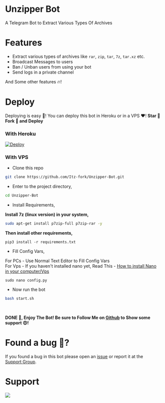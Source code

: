 # Unzipper Bot
A Telegram Bot to Extract Various Types Of Archives


# Features
- Extract various types of archives like `rar`, `zip`, `tar`, `7z`, `tar.xz` etc.
- Broadcast Messages to users
- Ban / Unban users from using your bot
- Send logs in a private channel

And Some other features 🔥!


# Deploy
Deploying is easy 🤫! You can deploy this bot in Heroku or in a VPS ♥️! **Star 🌟 Fork 🍴 and Deploy**

### With Heroku
[![Deploy](https://www.herokucdn.com/deploy/button.svg)](https://www.heroku.com/deploy?template=https://github.com/Itz-fork/Unzipper-Bot)


### With VPS

- Clone this repo
```bash
git clone https://github.com/Itz-fork/Unzipper-Bot.git
```

- Enter to the project directory,
```bash
cd Unzipper-Bot
```

- Install Requirements,

**Install 7z (linux version) in your system,**
```bash
sudo apt-get install p7zip-full p7zip-rar -y
```
**Then install other requirements,**
```
pip3 install -r requirements.txt
```

- Fill Config Vars,

For PCs - Use Normal Text Editor to Fill Config Vars </br>
For Vps - If you haven't installed nano yet, Read This - [How to install Nano in your computer/Vps](https://gist.github.com/Itz-fork/fd11c08ef7464bdae3663a1f9c77c9e9)
```
sudo nano config.py
```

- Now run the bot
```bash
bash start.sh
```
</br>

**DONE 🥳, Enjoy The Bot! Be sure to Follow Me on [Github](https://github.com/Itz-fork) to Show some support 😍!**


# Found a bug 🐞?
If you found a bug in this bot please open an [issue](https://github.com/Itz-fork/Unzipper-Bot/issues) or report it at the [Support Group](#support).

# Support
<a href="https://t.me/Nexa_bots"><img src="https://img.shields.io/badge/Support_Group-0a0a0a?style=for-the-badge&logo=telegram&logoColor=white"></a>
